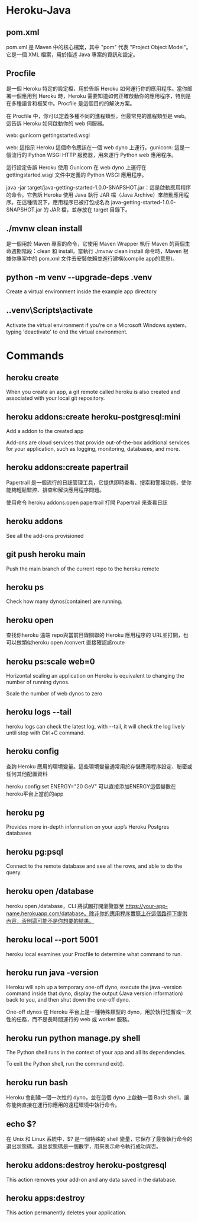 # Heroku-Java

## pom.xml

pom.xml 是 Maven 中的核心檔案，其中 "pom" 代表 "Project Object Model"。它是一個 XML 檔案，用於描述 Java 專案的資訊和設定。

## Procfile

是一個 Heroku 特定的設定檔，用於告訴 Heroku 如何運行你的應用程序。當你部署一個應用到 Heroku 時，Heroku 需要知道如何正確啟動你的應用程序，特別是在多種語言和框架中。Procfile 是這個目的的解決方案。

在 Procfile 中，你可以定義多種不同的進程類型，但最常見的進程類型是 web。這告訴 Heroku 如何啟動你的 web 伺服器。

web: gunicorn gettingstarted.wsgi

web: 這指示 Heroku 這個命令應該在一個 web dyno 上運行。gunicorn: 這是一個流行的 Python WSGI HTTP 服務器，用來運行 Python web 應用程序。

這行設定告訴 Heroku 使用 Gunicorn 在 web dyno 上運行在 gettingstarted.wsgi 文件中定義的 Python WSGI 應用程序。

java -jar target/java-getting-started-1.0.0-SNAPSHOT.jar：這是啟動應用程序的命令。它告訴 Heroku 使用 Java 執行 JAR 檔（Java Archive）來啟動應用程序。在這種情況下，應用程序已被打包成名為 java-getting-started-1.0.0-SNAPSHOT.jar 的 JAR 檔，並存放在 target 目錄下。

## ./mvnw clean install 

是一個用於 Maven 專案的命令，它使用 Maven Wrapper 執行 Maven 的兩個生命週期階段：clean 和 install，當執行 ./mvnw clean install 命令時，Maven 根據你專案中的 pom.xml 文件去安裝依賴並進行建構(compile app的意思)。

## python -m venv --upgrade-deps .venv

Create a virtual environment inside the example app directory

## .\.venv\Scripts\activate

Activate the virtual environment if you’re on a Microsoft Windows system，typing 'deactivate' to end the virtual environment. 

# Commands

## heroku create

When you create an app, a git remote called heroku is also created and associated with your local git repository.

## heroku addons:create heroku-postgresql:mini

Add a addon to the created app

Add-ons are cloud services that provide out-of-the-box additional services for your application, such as logging, monitoring, 
databases, and more.

## heroku addons:create papertrail

Papertrail 是一個流行的日誌管理工具，它提供即時查看、搜索和警報功能，使你能夠輕鬆監控、排查和解決應用程序問題。

使用命令 heroku addons:open papertrail 打開 Papertrail 來查看日誌

## heroku addons

See all the add-ons provisioned

## git push heroku main

Push the main branch of the current repo to the heroku remote

## heroku ps

Check how many dynos(container) are running.

## heroku open

查找你heroku 遠端 repo與當前目錄關聯的 Heroku 應用程序的 URL並打開，也可以做類似heroku open /convert 直接確認該route

## heroku ps:scale web=0
Horizontal scaling an application on Heroku is equivalent to changing the number of running dynos.

Scale the number of web dynos to zero

## heroku logs --tail
heroku logs can check the latest log, with --tail, it will check the log lively until stop with Ctrl+C command.

## heroku config

查詢 Heroku 應用的環境變量。這些環境變量通常用於存儲應用程序設定、秘密或任何其他配置資料

heroku config:set ENERGY="20 GeV" 可以直接添加ENERGY這個變數在heroku平台上當前的app

## heroku pg

Provides more in-depth information on your app’s Heroku Postgres databases

## heroku pg:psql

Connect to the remote database and see all the rows, and able to do the query.

## heroku open /database

heroku open /database，CLI 將試圖打開瀏覽器至 https://your-app-name.herokuapp.com/database。除非你的應用程序實際上在這個路徑下提供內容，否則這可能不是你想要的結果。

## heroku local --port 5001

heroku local examines your Procfile to determine what command to run.

## heroku run java -version

Heroku will spin up a temporary one-off dyno, execute the java -version command inside that dyno, display the output (Java version information) back to you, and then shut down the one-off dyno.

One-off dynos 在 Heroku 平台上是一種特殊類型的 dyno，用於執行短暫或一次性的任務，而不是長時間運行的 web 或 worker 服務。

## heroku run python manage.py shell

The Python shell runs in the context of your app and all its dependencies.

To exit the Python shell, run the command exit().

## heroku run bash

Heroku 會創建一個一次性的 dyno，並在這個 dyno 上啟動一個 Bash shell，讓你能夠直接在運行你應用的遠程環境中執行命令。

## echo $?

在 Unix 和 Linux 系統中，$? 是一個特殊的 shell 變量，它保存了最後執行命令的退出狀態碼。退出狀態碼是一個數字，用來表示命令執行成功與否。

## heroku addons:destroy heroku-postgresql

This action removes your add-on and any data saved in the database.

## heroku apps:destroy

This action permanently deletes your application.
